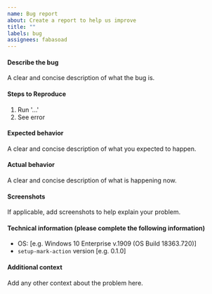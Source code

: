 ```yaml
---
name: Bug report
about: Create a report to help us improve
title: ""
labels: bug
assignees: fabasoad
---
```


#### Describe the bug

A clear and concise description of what the bug is.

#### Steps to Reproduce

1. Run '...'
2. See error

#### Expected behavior

A clear and concise description of what you expected to happen.

#### Actual behavior

A clear and concise description of what is happening now.

#### Screenshots

If applicable, add screenshots to help explain your problem.

#### Technical information (please complete the following information)

- OS: [e.g. Windows 10 Enterprise v.1909 (OS Build 18363.720)]
- `setup-mark-action` version [e.g. 0.1.0]

#### Additional context

Add any other context about the problem here.
